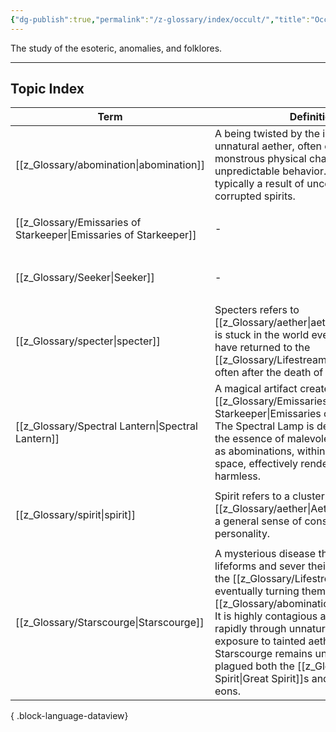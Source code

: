 ```yaml
---
{"dg-publish":true,"permalink":"/z-glossary/index/occult/","title":"Occult","contentClasses":"h-line hr-no-icon","tags":["GlossaryIndex/Topic"],"dgShowInlineTitle":true,"noteIcon":""}
---
```



The study of the esoteric, anomalies, and folklores. 

--- 
## Topic Index 

| Term                                                                 | Definition                                                                                                                                                                                                                                                                                                                                                                       | Topic                                                                                                                                                 | Related                                                                                                                                                                 |
| -------------------------------------------------------------------- | -------------------------------------------------------------------------------------------------------------------------------------------------------------------------------------------------------------------------------------------------------------------------------------------------------------------------------------------------------------------------------- | ----------------------------------------------------------------------------------------------------------------------------------------------------- | ----------------------------------------------------------------------------------------------------------------------------------------------------------------------- |
| [[z_Glossary/abomination\|abomination]]                           | A being twisted by the influence of unnatural aether, often exhibiting monstrous physical characteristics and unpredictable behavior. Abominations are typically a result of uncontrolled magic or corrupted spirits.                                                                                                                                                            | <ul><li>[[z_Glossary/Index/Occult.md\\|Occult]]</li></ul>                                                                                             | <ul><li>[[z_Glossary/Lifestream.md\\|Lifestream]]</li><li>[[z_Glossary/specter.md\\|specter]]</li><li>[[z_Glossary/Spectral Lantern.md\\|Spectral Lantern]]</li></ul>   |
| [[z_Glossary/Emissaries of Starkeeper\|Emissaries of Starkeeper]] | \-                                                                                                                                                                                                                                                                                                                                                                               | <ul><li>[[z_Glossary/Index/Occult.md\\|Occult]]</li><li>[[z_Glossary/Index/Organization.md\\|Organization]]</li></ul>                                 | <ul><li>[[z_Glossary/Spectral Lantern.md\\|Spectral Lantern]]</li></ul>                                                                                                 |
| [[z_Glossary/Seeker\|Seeker]]                                     | \-                                                                                                                                                                                                                                                                                                                                                                               | <ul><li>[[z_Glossary/Index/Occult.md\\|Occult]]</li><li>[[z_Glossary/Index/Organization.md\\|Organization]]</li></ul>                                 | <ul><li>[[z_Glossary/Spectral Lantern.md\\|Spectral Lantern]]</li></ul>                                                                                                 |
| [[z_Glossary/specter\|specter]]                                   | Specters refers to [[z_Glossary/aether\|aether]] energy that is stuck in the world even when it should have returned to the [[z_Glossary/Lifestream\|Lifestream]], often after the death of one's body.                                                                                                                                                                                                                    | <ul><li>[[z_Glossary/Index/Occult.md\\|Occult]]</li></ul>                                                                                             | <ul><li>[[z_Glossary/abomination.md\\|abomination]]</li></ul>                                                                                                           |
| [[z_Glossary/Spectral Lantern\|Spectral Lantern]]                 | A magical artifact created by the [[z_Glossary/Emissaries of Starkeeper\|Emissaries of Starkeeper]]. The Spectral Lamp is designed to capture the essence of malevolent beings, known as abominations, within a contained space, effectively rendering them harmless.                                                                                                                                                 | <ul><li>[[z_Glossary/Index/Occult.md\\|Occult]]</li></ul>                                                                                             | <ul><li>[[z_Glossary/abomination.md\\|abomination]]</li><li>[[z_Glossary/Emissaries of Starkeeper.md\\|Emissaries]]</li><li>[[z_Glossary/Seeker.md\\|Seeker]]</li></ul> |
| [[z_Glossary/spirit\|spirit]]                                     | Spirit refers to a cluster of [[z_Glossary/aether\|Aether]] that retains a general sense of consciousness and personality.                                                                                                                                                                                                                                                                          | <ul><li>[[z_Glossary/Index/Faith.md\\|Faith]]</li><li>[[z_Glossary/Index/Magic.md\\|Magic]]</li><li>[[z_Glossary/Index/Occult.md\\|Occult]]</li></ul> | <ul><li>[[z_Glossary/aether.md\\|aether]]</li></ul>                                                                                                                     |
| [[z_Glossary/Starscourge\|Starscourge]]                           | A mysterious disease that infects lifeforms and sever their connection with the [[z_Glossary/Lifestream\|Lifestream]], eventually turning them into powerful [[z_Glossary/abomination\|abomination]]s. It is highly contagious and spreads rapidly through unnatural use of magic or exposure to tainted aether. The origin of Starscourge remains unknown, but it has plagued both the [[z_Glossary/Great Spirit\|Great Spirit]]s and mankind for eons. | <ul><li>[[z_Glossary/Index/History.md\\|History]]</li><li>[[z_Glossary/Index/Occult.md\\|Occult]]</li></ul>                                           | <ul></ul>                                                                                                                                                               |

{ .block-language-dataview}
